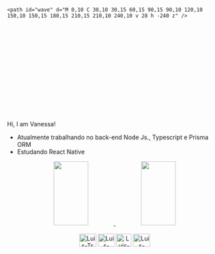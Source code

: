 <svg viewBox="0 0 115 25" xmlns="http://www.w3.org/2000/svg" xmlns:xlink="http://www.w3.org/1999/xlink">

<style>

svg text {
  transform-origin: 50% 50%;
  transform: translate(0%, -40%) rotate(180deg);
}

svg image {
  transform-origin: 50% 50%;
  transform: translate(0%, -40%) rotate(180deg);
}

svg {
  width:100vw;
  position:fixed;
  top:-5px;
  transform: rotate(180deg);
  overflow:visible;
}

rect.headerRect {
  fill: black;
  fill-opacity: 20%;
}
rect.headerRect:hover {
  fill: yellow;
  fill-opacity: 50%;
}

.wave {
  animation: wave 3s linear;
  animation-iteration-count:infinite;
  fill: #2620F6;  
}

.wave:hover {
  fill: #2620F6;
}

.drop:hover {
  fill: #C9FFE5;
}

.drop {
  fill: #231279;
  xfill: #1D1233;
  animation: drop 8.2s linear infinite normal;
  stroke: #231279;
  stroke-width: 0.5;
  transform: translateY(25px) ;
  transform-box: fill-box;
  transform-origin: 50% 100%;
}
.drop1 {
}

.drop2 {
  animation-delay: 3s;
  animation-duration:5s;
}
.drop3 {
  animation-delay: -2s;
  animation-duration:5.4s;
}
.drop4 {
  animation-delay: 1.7s;
  animation-duration:2.4s;
}
.drop5 {
  animation-delay: 2.7s;
  animation-duration:5.1s;
}
.drop6 {
  animation-delay: -2.1s;
  animation-duration:5.2s;
}
.gooeff {
  	filter: url(#goo);
}
#wave2 {
  animation-duration:5s;
  animation-direction: reverse;
  opacity: .6
}
#wave3 {
  animation-duration: 7s;
  opacity:.3;
}
@keyframes drop {
  0% {
    transform: translateY(25px); 
  }
  30% {
    transform: translateY(-10px) scale(.1);
  }
  30.001% {
    transform: translateY(25px) scale(1); 
  }
  70% {
    transform: translateY(25px); 
  }
  100% { 
    transform: translateY(-15px) scale(.1);  
  }
}
@keyframes wave {
  to {transform: translateX(-100%);}
}
@keyframes blink {
  0% {
    fill: #FFFFFF;
  }
  100% {
    fill: none;
  }
}
@keyframes underline_move {
  to {
    transform: translateX(-39px);
  }}

g.typingUnderline rect {
   animation: 
    blink 0.5s infinite, 
    underline_move 4s steps(24, end) forwards;
}
</style>
 <defs> 
    <filter id="goo">
      <feGaussianBlur in="SourceGraphic" stdDeviation="1" result="blur" />
      <feColorMatrix in="blur" mode="matrix" values="
           1 0 0 0 0  
           0 1 0 0 0  
           0 0 1 0 0  
           0 0 0 13 -9" result="goo" />
      <xfeBlend in="SourceGraphic" in2="goo" />
  	</filter>
   
    <path id="wave" d="M 0,10 C 30,10 30,15 60,15 90,15 90,10 120,10 150,10 150,15 180,15 210,15 210,10 240,10 v 28 h -240 z" />
  </defs> 

  <rect fill="#AAA" fill-opacity="50%" x="0" y="1" width="100%" height="0.4" ></rect>
 
  <use id="wave3" class="wave" xlink:href="#wave" x="0" y="-2" ></use> 
  <use id="wave2" class="wave" xlink:href="#wave" x="0" y="0" ></use>
 
  <g class="gooeff" filter="url(#goo)">
    <circle class="drop drop1" cx="95" cy="2" r="8.8"  />
    <circle class="drop drop2" cx="35" cy="2.5" r="7.5"  />
    <circle class="drop drop3" cx="26" cy="2.8" r="9.2"  />
    <circle class="drop drop4" cx="14" cy="2" r="8.8"  />
    <circle class="drop drop5" cx="22" cy="2.5" r="7.5"  />
    <circle class="drop drop6" cx="6" cy="2.8" r="9.2"  />
      
    <circle class="drop drop1" cx="45" cy="4.4" r="8.8"  />
    <circle class="drop drop2" cx="99" cy="4.1" r="7.5"  />
    <circle class="drop drop3" cx="8" cy="3.8" r="9.2"  />
    <circle class="drop drop4" cx="3" cy="4.4" r="8.8"  />
    <circle class="drop drop5" cx="7" cy="4.1" r="7.5"  />
    <circle class="drop drop6" cx="10" cy="4.3" r="9.2"  />
    
    <circle class="drop drop1" cx="32" cy="5.4" r="8.8"  />
    <circle class="drop drop2" cx="5.2" cy="5.1" r="7.5"  />
    <circle class="drop drop3" cx="0.2" cy="5.3" r="9.2"  />
    <circle class="drop drop4" cx="3.2" cy="5.4" r="8.8"  />
    <circle class="drop drop5" cx="14.2" cy="5.1" r="7.5"  />
    <circle class="drop drop6" cx="17.2" cy="4.8" r="9.2"  />
      
    <use id="wave1" class="wave" xlink:href="#wave" x="0" y="1" />
  </g>  

<rect class="headerRect" width="70" height="7.3" rx="1" x="20" y="16.8"/>

<path id="nameTyping">
  <animate attributeName="d" from="m38,-5 h0" to="m38,-5 h100" dur="9.4s" begin="0s" fill="freeze"/>
</path>

<text font-family="Courier New" font-size=".22em" fill="white"
      font-weight="bold" letter-spacing="0.5">
  <textPath xlink:href="#nameTyping" >
      Hi, I am Vanessa!
  </textPath>
</text>

<g class="typingUnderline">
  <rect fill="#FFFFFF" x="70" y="20.5" width="2.5" height="0.4" xlink:href="#underlineTyping">
      <animate attributeName="visible" from="hidden" to="visible" dur="1s" fill="freeze"/>
  </rect>
</g>

<path id="descriptionTyping">
  <animate attributeName="d" from="m30,-3 h0" to="m30,-3 h100" 
           dur="5.8s" begin="0s" fill="freeze"/>
</path>
</svg>

- Atualmente trabalhando no back-end Node Js., Typescript e Prisma ORM
- Estudando React Native

<div align="center">
  <a href="https://github.com/luis-procopio">
    <img height="150em" width="40%" src="https://github-readme-stats.vercel.app/api?username=luis-procopio&count_private=true&include_all_commits=true&show_icons=true&theme=dracula&hide_border=false&show_owner=true"/>
    <img height="150em" width="40%" src="https://github-readme-stats.vercel.app/api/top-langs/?username=luis-procopio&theme=dracula&hide_border=false&&layout=compact"/>
  </a>
</div>
 
 <div align="center" valign="top"><br>
  <img align="center" alt="Luis-Ts" height="30" width="40" src="https://cdn.jsdelivr.net/gh/devicons/devicon/icons/typescript/typescript-original.svg" />
  <img align="center" alt="Luis-Node" height="30" width="40" src="https://cdn.jsdelivr.net/gh/devicons/devicon/icons/nodejs/nodejs-original.svg" />
  <img align="center" alt="Luis-Prisma" height="30" width="35" src="https://user-images.githubusercontent.com/108732662/220519454-a2a0001b-b173-427f-83da-1506b0eabbe2.png" />
  <img align="center" alt="Luis-React" height="30" width="40" src="https://cdn.jsdelivr.net/gh/devicons/devicon/icons/react/react-original.svg" />
 </div>
 
 
